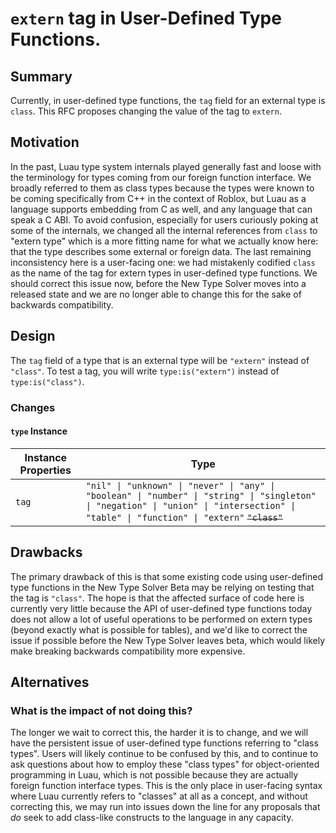 # `extern` tag in User-Defined Type Functions.

## Summary

Currently, in user-defined type functions, the ``tag`` field for an external type is ``class``. This RFC proposes changing the value of the tag to ``extern``.

## Motivation

In the past, Luau type system internals played generally fast and loose with the terminology for types coming from our foreign function interface. We broadly referred to them
as class types because the types were known to be coming specifically from C++ in the context of Roblox, but Luau as a language supports embedding from C as well, and any
language that can speak a C ABI. To avoid confusion, especially for users curiously poking at some of the internals, we changed all the internal references from ``class`` to
"extern type" which is a more fitting name for what we actually know here: that the type describes some external or foreign data. The last remaining inconsistency here is
a user-facing one: we had mistakenly codified ``class`` as the name of the tag for extern types in user-defined type functions. We should correct this issue now, before
the New Type Solver moves into a released state and we are no longer able to change this for the sake of backwards compatibility.

## Design

The ``tag`` field of a type that is an external type will be ``"extern"`` instead of ``"class"``. To test a tag, you will write ``type:is("extern")`` instead of ``type:is("class")``.

### Changes

#### `type` Instance

| Instance Properties | Type |
| ------------- | ------------- |
| `tag` | `"nil" \| "unknown" \| "never" \| "any" \| "boolean" \| "number" \| "string" \| "singleton" \| "negation" \| "union" \| "intersection" \| "table" \| "function" \| "extern"` ~~`"class"`~~ |

## Drawbacks

The primary drawback of this is that some existing code using user-defined type functions in the New Type Solver Beta may be relying on testing that the tag is ``"class"``. The hope is that the affected surface of code here is currently very little because the API of user-defined type functions today does not allow a lot of useful operations to be performed on extern types (beyond exactly what is possible for tables), and we'd like to correct the issue if possible before the New Type Solver leaves beta, which would likely make breaking backwards compatibility more expensive.

## Alternatives

### What is the impact of not doing this?

The longer we wait to correct this, the harder it is to change, and we will have the persistent issue of user-defined type functions referring to "class types". Users will likely continue to be confused by this, and to continue to ask questions about how to employ these "class types" for object-oriented programming in Luau, which is not possible because they are actually foreign function interface types. This is the only place in user-facing syntax where Luau currently refers to "classes" at all as a concept, and without correcting this, we may run into issues down the line for any proposals that _do_ seek to add class-like constructs to the language in any capacity.
